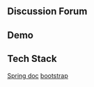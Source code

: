 ## Discussion Forum

## Demo

## Tech Stack
[Spring doc](http://spring.io/guides)
[bootstrap](https://v3.bootcss.com/)